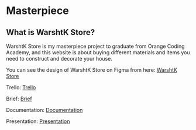 # Masterpiece

## What is WarshtK Store?
WarshtK Store is my masterpiece project to graduate from Orange Coding Academy, and this website is about buying different materials and items you need to construct and decorate your house.

You can see the design of WarshtK Store on Figma from here: [WarshtK Store](https://www.figma.com/design/DIaFmvWz22e95S91xf0rha/Untitled?node-id=0-1&t=uXWYeZjlGYIwxGhl-0)

Trello: [Trello](https://trello.com/b/i3ZK1JL5/warshtk) 

Brief: [Brief](https://drive.google.com/file/d/1YC0WusUGQarBotbokJ22kb6nS_Uu6buL/view?usp=drivesdk) 

Documentation: [Documentation](https://drive.google.com/file/d/1wxRiDVC5cmSbkywI3aL-a91VElIza9bR/view?usp=drivesdk) 

Presentation: [Presentation](https://www.canva.com/design/DAGTNAx8pA0/Omf6Vlkk8v3BpmhRSC-Paw/view?utm_content=DAGTNAx8pA0&utm_campaign=designshare&utm_medium=link&utm_source=editor) 

